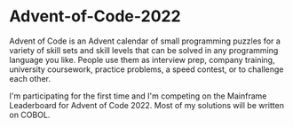 # Advent-of-Code-2022
Advent of Code is an Advent calendar of small programming puzzles for a variety of skill sets and skill levels that can be solved in any programming language you like. People use them as interview prep, company training, university coursework, practice problems, a speed contest, or to challenge each other.

I'm participating for the first time and I'm competing on the Mainframe Leaderboard for Advent of Code 2022. 
Most of my solutions will be written on COBOL. 
